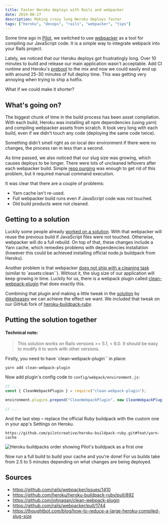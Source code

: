 ```yaml
---
title: Faster Heroku deploys with Rails and webpacker
date: 2019-08-27
description: Making crazy long Heroku deploys faster
tags: ["heroku", "devops", "rails", "webpacker", "tips"]
---
```


Some time ago in [Pilot](https://pilot.co/), we switched to use [webpacker](https://github.com/rails/webpacker) as a tool for compiling our JavaScript code. It is a simple way to integrate webpack into your Rails project.

Lately, we noticed that our Heroku deploys got frustratingly long. Over 10 minutes to build and release our main application wasn't acceptable. Add CI runtime and Heroku's [preboot](https://devcenter.heroku.com/articles/preboot#deploying-with-preboot) to the mix and now we could easily end up with around 25-30 minutes of full deploy time. This was getting very annoying when trying to ship a hotfix.

What if we could make it shorter?

## What's going on?

The biggest chunk of time in the build process has been asset compilation. With each build, Heroku was installing all npm dependencies (using yarn) and compiling webpacker assets from scratch. It took very long with each build, even if we didn't touch any code (deploying the same code twice).

Something didn't smell right as on local dev environment if there were no changes, the process ran in less than a second.

As time passed, we also noticed that our slug size was growing, which causes deploys to be longer. There were lots of uncleaned leftovers after each webpacker build. Simple [repo purging](https://github.com/heroku/heroku-repo) was enough to get rid of this problem, but it required manual command execution.

It was clear that there are a couple of problems:

- Yarn cache isn't re-used.
- Full webpacker build runs even if JavaScript code was not touched.
- Old build products were not cleaned.

## Getting to a solution

Luckily some people already [worked on a solution](https://github.com/heroku/heroku-buildpack-ruby/pull/892). With that webpacker will reuse the previous build if JavaScript files were not touched. Otherwise, webpacker will do a full rebuild. On top of that, these changes include a Yarn cache, which remedies problems with dependencies installation (however this could be achieved installing official node.js buildpack from Heroku).

Another problem is that webpacker [does not ship with a cleaning task](https://github.com/rails/webpacker/issues/1410) (similar to `assets:clean``). Without it, the slug size of our application will keep growing in time. Luckily for us, there is a webpack plugin called [clean-webpack-plugin](https://github.com/johnagan/clean-webpack-plugin) that does exactly this.

Combining that plugin and making a little tweak in the [solution](https://github.com/heroku/heroku-buildpack-ruby/pull/892) by [@kpheasey](https://github.com/kpheasey) we can achieve the effect we want. We included that tweak on our GitHub fork of [heroku-buildpack-ruby](https://github.com/pilotcreative/heroku-buildpack-ruby/tree/feat/yarn-cache).

## Putting the solution together

#### Technical note:

> This solution works on Rails versions >= 5.1, < 6.0. It should be easy to modify it to work with other versions.

Firstly, you need to have `clean-webpack-plugin`` in place:

```
yarn add clean-webpack-plugin
```

Now add plugin's config code to `config/webpack/environment.js`:

```js
// ...
const { CleanWebpackPlugin } = require("clean-webpack-plugin");

environment.plugins.prepend("CleanWebpackPlugin", new CleanWebpackPlugin());

// ...
```

And the last step – replace the official Ruby buildpack with the custom one in your app's Settings on Heroku.

```
https://github.com/pilotcreative/heroku-buildpack-ruby.git#feat/yarn-cache
```

![Heroku buildpacks order showing Pilot's buildpack as a first one](/blog/images/faster-heroku-deploys/buildpacks.png)

Now run a full build to build your cache and you're done! For us builds take from 2.5 to 5 minutes depending on what changes are being deployed.

## Sources

- https://github.com/rails/webpacker/issues/1410
- https://github.com/heroku/heroku-buildpack-ruby/pull/892
- https://github.com/johnagan/clean-webpack-plugin
- https://github.com/rails/webpacker/pull/1744
- https://thoughtbot.com/blog/how-to-reduce-a-large-heroku-compiled-slug-size
